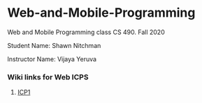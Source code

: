 # Web-and-Mobile-Programming
Web and Mobile Programming class CS 490. Fall 2020

Student Name: Shawn Nitchman 

Instructor Name: Vijaya Yeruva 

### Wiki links for Web ICPS
1. [ICP1](google.com) 

